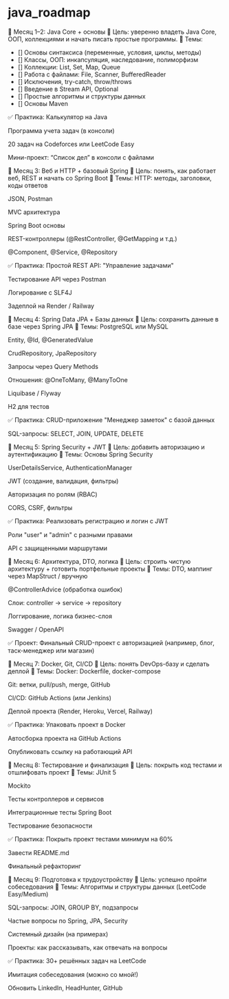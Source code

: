 # java_roadmap


📅 Месяц 1–2: Java Core + основы
🎯 Цель: уверенно владеть Java Core, ООП, коллекциями и начать писать простые программы.
🔹 Темы:
 - [] Основы синтаксиса (переменные, условия, циклы, методы)
 - [] Классы, ООП: инкапсуляция, наследование, полиморфизм
 - [] Коллекции: List, Set, Map, Queue
 - [] Работа с файлами: File, Scanner, BufferedReader
 - [] Исключения, try-catch, throw/throws
 - [] Введение в Stream API, Optional
 - [] Простые алгоритмы и структуры данных
 - [] Основы Maven

✅ Практика:
 Калькулятор на Java

 Программа учета задач (в консоли)

 20 задач на Codeforces или LeetCode Easy

 Мини-проект: “Список дел” в консоли с файлами

📅 Месяц 3: Веб и HTTP + базовый Spring
🎯 Цель: понять, как работает веб, REST и начать со Spring Boot
🔹 Темы:
 HTTP: методы, заголовки, коды ответов

 JSON, Postman

 MVC архитектура

 Spring Boot основы

 REST-контроллеры (@RestController, @GetMapping и т.д.)

 @Component, @Service, @Repository

✅ Практика:
 Простой REST API: "Управление задачами"

 Тестирование API через Postman

 Логирование с SLF4J

 Задеплой на Render / Railway

📅 Месяц 4: Spring Data JPA + Базы данных
🎯 Цель: сохранить данные в базе через Spring JPA
🔹 Темы:
 PostgreSQL или MySQL

 Entity, @Id, @GeneratedValue

 CrudRepository, JpaRepository

 Запросы через Query Methods

 Отношения: @OneToMany, @ManyToOne

 Liquibase / Flyway

 H2 для тестов

✅ Практика:
 CRUD-приложение "Менеджер заметок" с базой данных

 SQL-запросы: SELECT, JOIN, UPDATE, DELETE

📅 Месяц 5: Spring Security + JWT
🎯 Цель: добавить авторизацию и аутентификацию
🔹 Темы:
 Основы Spring Security

 UserDetailsService, AuthenticationManager

 JWT (создание, валидация, фильтры)

 Авторизация по ролям (RBAC)

 CORS, CSRF, фильтры

✅ Практика:
 Реализовать регистрацию и логин с JWT

 Роли "user" и "admin" с разными правами

 API с защищенными маршрутами

📅 Месяц 6: Архитектура, DTO, логика
🎯 Цель: строить чистую архитектуру + готовить портфельные проекты
🔹 Темы:
 DTO, маппинг через MapStruct / вручную

 @ControllerAdvice (обработка ошибок)

 Слои: controller → service → repository

 Логгирование, логика бизнес-слоя

 Swagger / OpenAPI

✅ Проект:
 Финальный CRUD-проект с авторизацией (например, блог, таск-менеджер или магазин)

📅 Месяц 7: Docker, Git, CI/CD
🎯 Цель: понять DevOps-базу и сделать деплой
🔹 Темы:
 Docker: Dockerfile, docker-compose

 Git: ветки, pull/push, merge, GitHub

 CI/CD: GitHub Actions (или Jenkins)

 Деплой проекта (Render, Heroku, Vercel, Railway)

✅ Практика:
 Упаковать проект в Docker

 Автосборка проекта на GitHub Actions

 Опубликовать ссылку на работающий API

📅 Месяц 8: Тестирование и финализация
🎯 Цель: покрыть код тестами и отшлифовать проект
🔹 Темы:
 JUnit 5

 Mockito

 Тесты контроллеров и сервисов

 Интеграционные тесты Spring Boot

 Тестирование безопасности

✅ Практика:
 Покрыть проект тестами минимум на 60%

 Завести README.md

 Финальный рефакторинг

📅 Месяц 9: Подготовка к трудоустройству
🎯 Цель: успешно пройти собеседования
🔹 Темы:
 Алгоритмы и структуры данных (LeetCode Easy/Medium)

 SQL-запросы: JOIN, GROUP BY, подзапросы

 Частые вопросы по Spring, JPA, Security

 Системный дизайн (на примерах)

 Проекты: как рассказывать, как отвечать на вопросы

✅ Практика:
 30+ решённых задач на LeetCode

 Имитация собеседования (можно со мной!)

 Обновить LinkedIn, HeadHunter, GitHub
